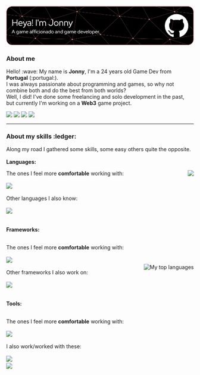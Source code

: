 <img src="jonnyheaderimage.png"/>

<p>
	<h3>About me</h3>
	Hello! :wave: My name is <b>Jonny</b>, I'm a 24 years old Game Dev from <b>Portugal</b> (:portugal:).<br>
	I was always passionate about programming and games, so why not combine both and do the best from both worlds?<br>
	Well, I did! I've done some freelancing and solo development in the past, but currently I'm working on a <b>Web3</b> game project.
</p>
<a href="https://instagram.com/jonny_soares"><img src="https://img.shields.io/badge/-jonny__soares-E4405F?logo=instagram&logoColor=white" height=25px></a>
<a href="https://www.linkedin.com/in/jonnyriam/"><img src="https://img.shields.io/badge/-jonnyriam-0A66C2?logo=linkedin&logoColor=white" height=25px></a>
<a href="https://www.reddit.com/user/Jonnyriam"><img src="https://img.shields.io/badge/-Jonnyriam-FF4500?logo=reddit&logoColor=white" height=25px></a>
<a href=""><img src="https://img.shields.io/badge/-Jonnyriam%230001-5865F2?logo=discord&logoColor=white" height=25px></a>
<hr>
<p>
	<h3>About my skills :ledger:</h3>
	Along my road I gathered some skills, some easy others quite the opposite.<br><br>
	<b>Languages:</b>
	<p>
		<p>
			<img height="180em" src="https://github-readme-stats-chi-pied-47.vercel.app/api?username=Jonnyriam&show_icons=true&hide_border=true&count_private=true&include_all_commits=true&theme=onedark&hide_rank=true" align="right"/>
		</p>
		The ones I feel more <b>comfortable</b> working with:
		<br><br>
		<img src="https://skillicons.dev/icons?i=cs,cpp,c,kotlin" height=45px>
		<p>
		Other languages I also know:
		<br><br>
		<img src="https://skillicons.dev/icons?i=js,typescript,lua,py,html,css,mysql,java,swift" height=45px>
	</p>
	<br>
	<b>Frameworks:</b>
	<p>
		<br>
		The ones I feel more <b>comfortable</b> working with:
		<br><br>
		<img src="https://skillicons.dev/icons?i=angular,dotnet,nodejs" height=45px> 
		<br>
		<img src="https://github-readme-stats-chi-pied-47.vercel.app/api/top-langs/?username=Jonnyriam&hide_title=true&theme=onedark&hide_border=true&langs_count=10" alt="My top languages" align="right"/>
		<p>
		Other frameworks I also work on:
		<br><br>
		<img src="https://skillicons.dev/icons?i=django,bootstrap,react" height=45px>
	</p>
	<br>
	<b>Tools:</b>
	<p>
		<br>
		The ones I feel more <b>comfortable</b> working with:
		<br><br>
		<img src="https://skillicons.dev/icons?i=visualstudio,vscode,unity,blender,github,ps,ae" height=45px> 
		<br>
		<p>
		I also work/worked with these:
		<br><br>
		<img src="https://skillicons.dev/icons?i=git,gitlab,unrealengine,ps,godot" height=45px><br>
		<img src="https://skillicons.dev/icons?i=figma,heroku" height=45px>
	</p>
</p>
